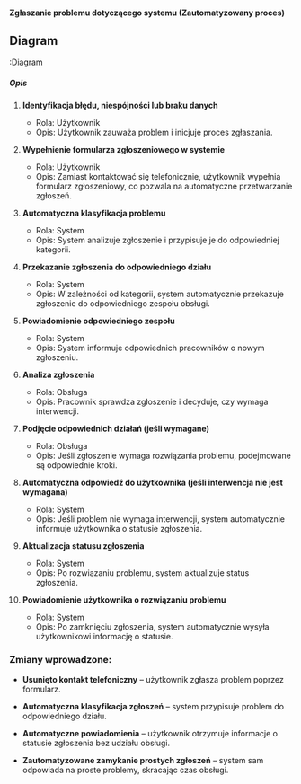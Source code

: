 #### Zgłaszanie problemu dotyczącego systemu (Zautomatyzowany proces)

## Diagram

:[Diagram](PB0018.puml)

##### Opis

1. **Identyfikacja błędu, niespójności lub braku danych**
   * Rola: Użytkownik
   * Opis: Użytkownik zauważa problem i inicjuje proces zgłaszania.

2. **Wypełnienie formularza zgłoszeniowego w systemie**
   * Rola: Użytkownik
   * Opis: Zamiast kontaktować się telefonicznie, użytkownik wypełnia formularz zgłoszeniowy, co pozwala na automatyczne przetwarzanie zgłoszeń.

3. **Automatyczna klasyfikacja problemu**
   * Rola: System
   * Opis: System analizuje zgłoszenie i przypisuje je do odpowiedniej kategorii.

4. **Przekazanie zgłoszenia do odpowiedniego działu**
   * Rola: System
   * Opis: W zależności od kategorii, system automatycznie przekazuje zgłoszenie do odpowiedniego zespołu obsługi.

5. **Powiadomienie odpowiedniego zespołu**
   * Rola: System
   * Opis: System informuje odpowiednich pracowników o nowym zgłoszeniu.

6. **Analiza zgłoszenia**
   * Rola: Obsługa
   * Opis: Pracownik sprawdza zgłoszenie i decyduje, czy wymaga interwencji.

7. **Podjęcie odpowiednich działań (jeśli wymagane)**
   * Rola: Obsługa
   * Opis: Jeśli zgłoszenie wymaga rozwiązania problemu, podejmowane są odpowiednie kroki.

8. **Automatyczna odpowiedź do użytkownika (jeśli interwencja nie jest wymagana)**
   * Rola: System
   * Opis: Jeśli problem nie wymaga interwencji, system automatycznie informuje użytkownika o statusie zgłoszenia.

9. **Aktualizacja statusu zgłoszenia**
   * Rola: System
   * Opis: Po rozwiązaniu problemu, system aktualizuje status zgłoszenia.

10. **Powiadomienie użytkownika o rozwiązaniu problemu**
    * Rola: System
    * Opis: Po zamknięciu zgłoszenia, system automatycznie wysyła użytkownikowi informację o statusie.

### Zmiany wprowadzone:
- **Usunięto kontakt telefoniczny** – użytkownik zgłasza problem poprzez formularz.

- **Automatyczna klasyfikacja zgłoszeń** – system przypisuje problem do odpowiedniego działu.

- **Automatyczne powiadomienia** – użytkownik otrzymuje informacje o statusie zgłoszenia bez udziału obsługi.

- **Zautomatyzowane zamykanie prostych zgłoszeń** – system sam odpowiada na proste problemy, skracając czas obsługi.